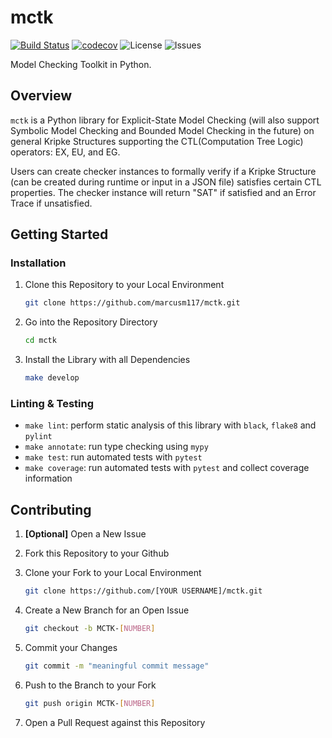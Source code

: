 # mctk

[![Build Status](https://github.com/marcusm117/mctk/workflows/Build%20Status/badge.svg?branch=dev)](https://github.com/marcusm117/mctk/actions?query=workflow%3A%22Build+Status%22) [![codecov](https://codecov.io/gh/marcusm117/mctk/branch/dev/graph/badge.svg)](https://codecov.io/gh/marcusm117/mctk) ![License](https://img.shields.io/badge/License-AGPLv3-green) ![Issues](https://img.shields.io/github/issues/marcusm117/FV_mctk?color=red&label=Issues)

Model Checking Toolkit in Python.

## Overview

`mctk` is a Python library for Explicit-State Model Checking (will also support Symbolic Model Checking and Bounded Model Checking in the future) on general Kripke Structures supporting the CTL(Computation Tree Logic) operators: EX, EU, and EG.

Users can create checker instances to formally verify if a Kripke Structure (can be created during runtime or input in a JSON file) satisfies certain CTL properties. The checker instance will return "SAT" if satisfied and an Error Trace if unsatisfied.

## Getting Started

### Installation

1. Clone this Repository to your Local Environment

   ``` bash
   git clone https://github.com/marcusm117/mctk.git
   ```

2. Go into the Repository Directory

   ``` bash
   cd mctk
   ```

3. Install the Library with all Dependencies

   ``` bash
   make develop
   ```

### Linting & Testing

- `make lint`: perform static analysis of this library with `black`, `flake8` and `pylint`
- `make annotate`: run type checking using `mypy`
- `make test`: run automated tests with `pytest`
- `make coverage`: run automated tests with `pytest` and collect coverage information

## Contributing

1. **[Optional]** Open a New Issue
2. Fork this Repository to your Github
3. Clone your Fork to your Local Environment

   ```bash
   git clone https://github.com/[YOUR USERNAME]/mctk.git
   ```

4. Create a New Branch for an Open Issue

   ```bash
   git checkout -b MCTK-[NUMBER]
   ```

5. Commit your Changes

   ```bash
   git commit -m "meaningful commit message"
   ```

6. Push to the Branch to your Fork

   ```bash
   git push origin MCTK-[NUMBER]
   ```

7. Open a Pull Request against this Repository
